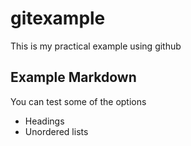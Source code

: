 # gitexample
This is my practical example using github

## Example Markdown
You can test some of the options 
* Headings
* Unordered lists

